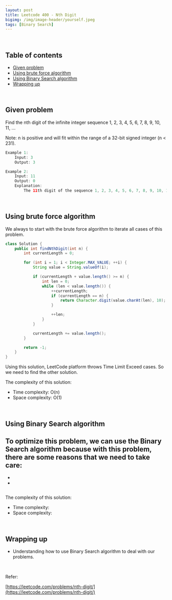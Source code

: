 ```yaml
---
layout: post
title: Leetcode 400 - Nth Digit
bigimg: /img/image-header/yourself.jpeg
tags: [Binary Search]
---
```





<br>

## Table of contents
- [Given problem](#given-problem)
- [Using brute force algorithm](#using-brute-force-algorithm)
- [Using Binary Search algorithm](#using-binary-search-algorithm)
- [Wrapping up](#wrapping-up)

<br>

## Given problem

Find the nth digit of the infinite integer sequence 1, 2, 3, 4, 5, 6, 7, 8, 9, 10, 11, ...

Note:
n is positive and will fit within the range of a 32-bit signed integer (n < 231).

```java
Example 1:
    Input: 3
    Output: 3

Example 2:
    Input: 11
    Output: 0
    Explanation:
        The 11th digit of the sequence 1, 2, 3, 4, 5, 6, 7, 8, 9, 10, 11, ... is a 0, which is part of the number 10.
```


<br>

## Using brute force algorithm

We always to start with the brute force algorithm to iterate all cases of this problem.

```java
class Solution {
    public int findNthDigit(int n) {
        int currentLength = 0;

        for (int i = 1; i < Integer.MAX_VALUE; ++i) {
            String value = String.valueOf(i);

            if (currentLength + value.length() >= n) {
                int len = 0;
                while (len < value.length()) {
                    ++currentLength;
                    if (currentLength == n) {
                        return Character.digit(value.charAt(len), 10);
                    }

                    ++len;
                }
            }

            currentLength += value.length();
        }

        return -1;
    }
}
```

Using this solution, LeetCode platform throws Time Limit Exceed cases. So we need to find the other solution.

The complexity of this solution:
- Time complexity: O(n)
- Space complexity: O(1)

<br>

## Using Binary Search algorithm

To optimize this problem, we can use the Binary Search algorithm because with this problem, there are some reasons that we need to take care:
- 
- 
- 

```java

```

The complexity of this solution:
- Time complexity: 
- Space complexity: 


<br>

## Wrapping up

- Understanding how to use Binary Search algorithm to deal with our problems.


<br>

Refer:

[https://leetcode.com/problems/nth-digit/](https://leetcode.com/problems/nth-digit/)
